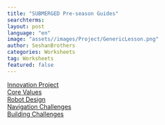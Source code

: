 ```yaml
---
title: "SUBMERGED Pre-season Guides"
searchterms:
layout: post
language: "en"
image: "assets//images/Project/GenericLesson.png"
author: SeshanBrothers
categories: Worksheets
tag: Worksheets
featured: false
---
```


<a href="/translations/en-us/Worksheets/2024PreSeasonIP.pdf">Innovation Project</a><br>
<a href="/translations/en-us/Worksheets/2024PreSeasonCV.pdf">Core Values</a><br>
<a href="/translations/en-us/Worksheets/2024PreSeasonRD.pdf">Robot Design</a><br>
<a href="/translations/en-us/Worksheets/2024PreSeasonNavigationChallenges.pdf">Navigation Challenges</a><br>
<a href="/translations/en-us/Worksheets/2024PreSeasonBuildingChallenges.pdf">Building Challenges</a>
